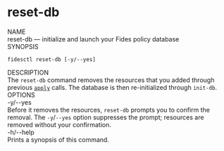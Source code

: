 <div class="cli">
  <h1>reset-db</h1>

  <div class="label">NAME</div>

  <div class="content">
    <span class="mono">reset-db</span> &mdash; initialize and launch your Fides policy database
  </div>

  <div class="label">SYNOPSIS</div>

  <div class="content">
    <pre><code>fidesctl reset-db [-y/--yes]</code></pre>
  </div>

  <div class="label">DESCRIPTION</div>

  <div class="content">
    The <code>reset-db</code> command removes the resources that you added through previous <a href="/cli/apply/"><code>apply</code></a> calls. The database is then re-initialized through <code>init&#8209;db</code>.
  </div>

  
  <div class="label">OPTIONS</div>
    <div class="content">
    <div class="mono">
      -y/--yes
    </div>
    <div class="content">
      Before it removes the resources, <code>reset-db</code> prompts you to confirm the removal. The <code>&#8209;y</code>/<code>&#8209;&#8209;yes</code> option suppresses the prompt; resources are removed without your confirmation.
    </div>
  </div> 
  <div class="content">
    <div class="mono">
      -h/--help
    </div>
    <div class="content">
      Prints a synopsis of this command.
    </div>
  </div> 
</div>
